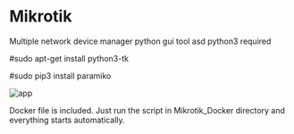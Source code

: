 # Mikrotik
Multiple network device manager python gui tool
asd
python3 required

#sudo apt-get install python3-tk

#sudo pip3 install paramiko

![app](https://user-images.githubusercontent.com/81927513/113519123-9e5f4000-958a-11eb-83e9-27a94be9176f.png)


Docker file is included.
Just run the script in Mikrotik_Docker directory and everything starts automatically.
